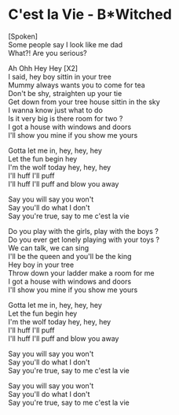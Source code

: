 # C'est la Vie - B*Witched

[Spoken]\
Some people say I look like me dad\
What?! Are you serious?

Ah Ohh Hey Hey [X2]\
I said, hey boy sittin in your tree \
Mummy always wants you to come for tea \
Don't be shy, straighten up your tie \
Get down from your tree house sittin in the sky \
I wanna know just what to do \
Is it very big is there room for two ? \
I got a house with windows and doors \
I'll show you mine if you show me yours 

Gotta let me in, hey, hey, hey \
Let the fun begin hey \
I'm the wolf today hey, hey, hey \
I'll huff I'll puff \
I'll huff I'll puff and blow you away 

Say you will say you won't \
Say you'll do what I don't \
Say you're true, say to me c'est la vie 

Do you play with the girls, play with the boys ? \
Do you ever get lonely playing with your toys ? \
We can talk, we can sing \
I'll be the queen and you'll be the king \
Hey boy in your tree \
Throw down your ladder make a room for me \
I got a house with windows and doors \
I'll show you mine if you show me yours 

Gotta let me in, hey, hey, hey \
Let the fun begin hey \
I'm the wolf today hey, hey, hey \
I'll huff I'll puff \
I'll huff I'll puff and blow you away 

Say you will say you won't \
Say you'll do what I don't \
Say you're true, say to me c'est la vie 

Say you will say you won't \
Say you'll do what I don't \
Say you're true, say to me c'est la vie